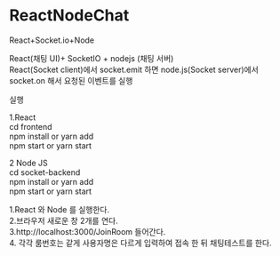 # ReactNodeChat
React+Socket.io+Node


React(채팅 UI)+ SocketIO + nodejs (채팅 서버) <br />
React(Socket client)에서 socket.emit 하면  node.js(Socket server)에서 socket.on 해서 요청된 이벤트를 실행



실행 

1.React  <br />
cd frontend <br />
npm install  or yarn add  <br />
npm start or yarn start <br />

2 Node JS <br />
cd socket-backend  <br />
npm install or yarn add  <br />
npm start or yarn start  <br />


1.React 와 Node 를 실행한다. <br />
2.브라우저 새로운 창 2개를 연다. <br />
3.http://localhost:3000/JoinRoom  들어간다. <br />
4. 각각 룸번호는 같게 사용자명은 다르게 입력하여 접속 한 뒤 채팅테스트를 한다.
